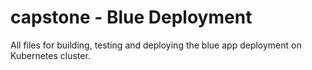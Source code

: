 # capstone - Blue Deployment

All files for building, testing and deploying the blue app deployment on Kubernetes cluster.
